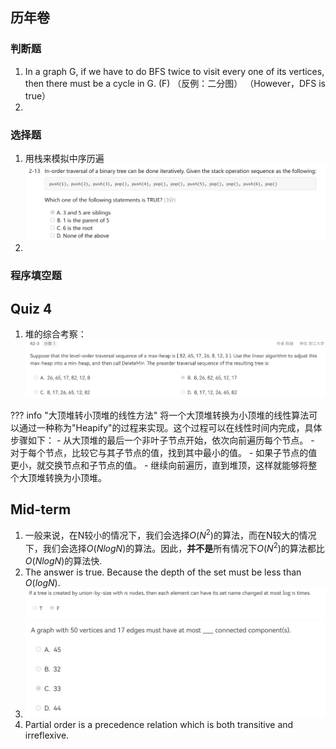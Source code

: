 ## 历年卷
### 判断题
1. In a graph G, if we have to do BFS twice to visit every one of its vertices, then there must be a cycle in G. (F) （反例：二分图） （However，DFS is true）
2. 

### 选择题
1. 用栈来模拟中序历遍
   <img alt="20240115192408.png" src="graph/20240115192408.png">
2.

### 程序填空题


## Quiz 4
1. 堆的综合考察：
    ![](graph/quiz4.1.png)
<!-- prettier-ignore-start -->
??? info "大顶堆转小顶堆的线性方法"
    将一个大顶堆转换为小顶堆的线性算法可以通过一种称为"Heapify"的过程来实现。这个过程可以在线性时间内完成，具体步骤如下：
    - 从大顶堆的最后一个非叶子节点开始，依次向前遍历每个节点。
    - 对于每个节点，比较它与其子节点的值，找到其中最小的值。
    - 如果子节点的值更小，就交换节点和子节点的值。
    - 继续向前遍历，直到堆顶，这样就能够将整个大顶堆转换为小顶堆。
<!-- prettier-ignore-end -->

## Mid-term
1. 一般来说，在N较小的情况下，我们会选择$O(N^2)$的算法，而在N较大的情况下，我们会选择$O(NlogN)$的算法。因此，**并不是**所有情况下$O(N^2)$的算法都比$O(NlogN)$的算法快.
2. The answer is true. Because the depth of the set must be less than $O(logN)$.
   <img alt="20240115154529.png" src="graph/20240115154529.png">
3. <img alt="20240115155918.png" src="graph/20240115155918.png">
4. Partial order is a precedence relation which is both transitive and irreflexive.